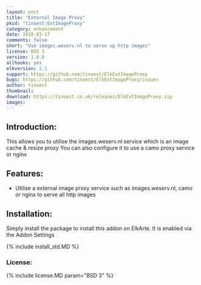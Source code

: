 ```yaml
---
layout: post
title: "External Image Proxy"
pkid: "tinoest:ExtImageProxy"
category: enhancement
date: 2018-03-17
comments: false
short: "Use images.weserv.nl to serve up http images"
license: BSD 3
version: 1.0.0
allhooks: yes
elkversion: 1.1
support: https://github.com/tinoest/ElkExtImageProxy 
bugs: https://github.com/tinoest/ElkExtImageProxy/issues
author: tinoest
thumbnail:
download: https://tinoest.co.uk/releases/ElkExtImageProxy.zip
images:
---
```


## Introduction:
This allows you to utilise the images.weserv.nl service which is an image cache & resize proxy
You can also configure it to use a camo proxy service or nginx

## Features:
 - Utilise a external image proxy service such as images.weserv.nl, camo or nginx to serve all http images

## Installation:
Simply install the package to install this addon on ElkArte. It is enabled via the Addon Settings

{% include install_std.MD %}

### License:
{% include license.MD param="BSD 3" %}
